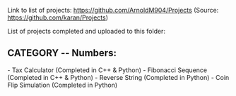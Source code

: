 Link to list of projects: https://github.com/ArnoldM904/Projects (Source: https://github.com/karan/Projects)

List of projects completed and uploaded to this folder:


<h2>CATEGORY -- Numbers:</h2>
- Tax Calculator (Completed in C++ & Python)
- Fibonacci Sequence (Completed in C++ & Python)
- Reverse String (Completed in Python)
- Coin Flip Simulation (Completed in Python)
